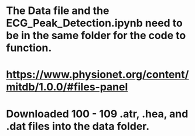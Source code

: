 # The Data file and the ECG_Peak_Detection.ipynb need to be in the same folder for the code to function. 
# https://www.physionet.org/content/mitdb/1.0.0/#files-panel
# Downloaded 100 - 109 .atr, .hea, and .dat files into the data folder.
